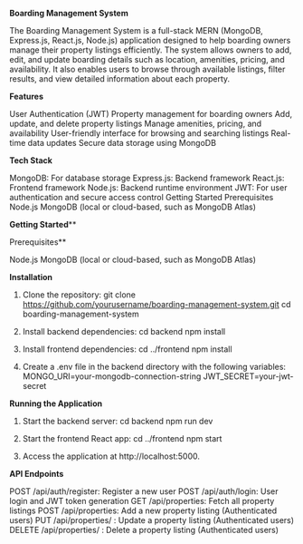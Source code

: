 **Boarding Management System**

The Boarding Management System is a full-stack MERN (MongoDB, Express.js, React.js, Node.js) application designed to help boarding owners manage their property listings efficiently. The system allows owners to add, edit, and update boarding details such as location, amenities, pricing, and availability. It also enables users to browse through available listings, filter results, and view detailed information about each property.

**Features**

User Authentication (JWT)
Property management for boarding owners
Add, update, and delete property listings
Manage amenities, pricing, and availability
User-friendly interface for browsing and searching listings
Real-time data updates
Secure data storage using MongoDB

**Tech Stack**

MongoDB: For database storage
Express.js: Backend framework
React.js: Frontend framework
Node.js: Backend runtime environment
JWT: For user authentication and secure access control
Getting Started
Prerequisites
Node.js
MongoDB (local or cloud-based, such as MongoDB Atlas)

**Getting Started****

Prerequisites**

Node.js
MongoDB (local or cloud-based, such as MongoDB Atlas)

**Installation**
1. Clone the repository:
git clone https://github.com/yourusername/boarding-management-system.git
cd boarding-management-system

2. Install backend dependencies:
cd backend
npm install

3. Install frontend dependencies:
cd ../frontend
npm install

4. Create a .env file in the backend directory with the following variables:
MONGO_URI=your-mongodb-connection-string
JWT_SECRET=your-jwt-secret


**Running the Application**
1. Start the backend server:
cd backend
npm run dev

2. Start the frontend React app:
cd ../frontend
npm start

3. Access the application at http://localhost:5000.



**API Endpoints**

POST /api/auth/register: Register a new user
POST /api/auth/login: User login and JWT token generation
GET /api/properties: Fetch all property listings
POST /api/properties: Add a new property listing (Authenticated users)
PUT /api/properties/
: Update a property listing (Authenticated users)
DELETE /api/properties/
: Delete a property listing (Authenticated users)
